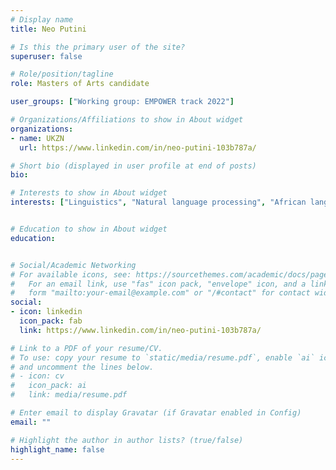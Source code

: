 ```yaml
---
# Display name
title: Neo Putini

# Is this the primary user of the site?
superuser: false

# Role/position/tagline
role: Masters of Arts candidate

user_groups: ["Working group: EMPOWER track 2022"]

# Organizations/Affiliations to show in About widget
organizations:
- name: UKZN
  url: https://www.linkedin.com/in/neo-putini-103b787a/

# Short bio (displayed in user profile at end of posts)
bio: 

# Interests to show in About widget
interests: ["Linguistics", "Natural language processing", "African languages", "Digital humanities"]


# Education to show in About widget
education:


# Social/Academic Networking
# For available icons, see: https://sourcethemes.com/academic/docs/page-builder/#icons
#   For an email link, use "fas" icon pack, "envelope" icon, and a link in the
#   form "mailto:your-email@example.com" or "/#contact" for contact widget.
social:
- icon: linkedin
  icon_pack: fab
  link: https://www.linkedin.com/in/neo-putini-103b787a/

# Link to a PDF of your resume/CV.
# To use: copy your resume to `static/media/resume.pdf`, enable `ai` icons in `params.toml`, 
# and uncomment the lines below.
# - icon: cv
#   icon_pack: ai
#   link: media/resume.pdf

# Enter email to display Gravatar (if Gravatar enabled in Config)
email: ""

# Highlight the author in author lists? (true/false)
highlight_name: false
---
```




